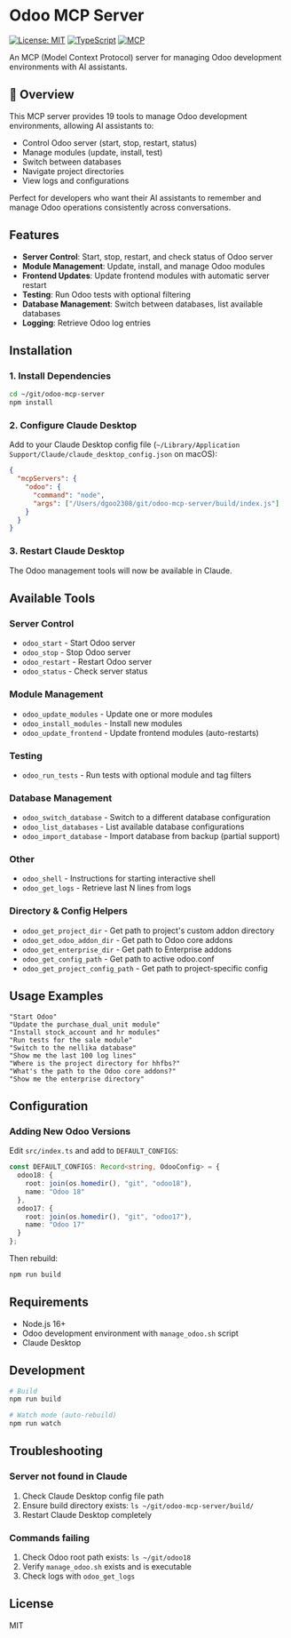 # Odoo MCP Server

[![License: MIT](https://img.shields.io/badge/License-MIT-yellow.svg)](https://opensource.org/licenses/MIT)
[![TypeScript](https://img.shields.io/badge/TypeScript-5.7-blue)](https://www.typescriptlang.org/)
[![MCP](https://img.shields.io/badge/MCP-1.0-green)](https://modelcontextprotocol.io/)

An MCP (Model Context Protocol) server for managing Odoo development environments with AI assistants.

## 🎯 Overview

This MCP server provides 19 tools to manage Odoo development environments, allowing AI assistants to:
- Control Odoo server (start, stop, restart, status)
- Manage modules (update, install, test)
- Switch between databases
- Navigate project directories
- View logs and configurations

Perfect for developers who want their AI assistants to remember and manage Odoo operations consistently across conversations.

## Features

- **Server Control**: Start, stop, restart, and check status of Odoo server
- **Module Management**: Update, install, and manage Odoo modules
- **Frontend Updates**: Update frontend modules with automatic server restart
- **Testing**: Run Odoo tests with optional filtering
- **Database Management**: Switch between databases, list available databases
- **Logging**: Retrieve Odoo log entries

## Installation

### 1. Install Dependencies

```bash
cd ~/git/odoo-mcp-server
npm install
```

### 2. Configure Claude Desktop

Add to your Claude Desktop config file (`~/Library/Application Support/Claude/claude_desktop_config.json` on macOS):

```json
{
  "mcpServers": {
    "odoo": {
      "command": "node",
      "args": ["/Users/dgoo2308/git/odoo-mcp-server/build/index.js"]
    }
  }
}
```

### 3. Restart Claude Desktop

The Odoo management tools will now be available in Claude.

## Available Tools

### Server Control
- `odoo_start` - Start Odoo server
- `odoo_stop` - Stop Odoo server  
- `odoo_restart` - Restart Odoo server
- `odoo_status` - Check server status

### Module Management
- `odoo_update_modules` - Update one or more modules
- `odoo_install_modules` - Install new modules
- `odoo_update_frontend` - Update frontend modules (auto-restarts)

### Testing
- `odoo_run_tests` - Run tests with optional module and tag filters

### Database Management
- `odoo_switch_database` - Switch to a different database configuration
- `odoo_list_databases` - List available database configurations
- `odoo_import_database` - Import database from backup (partial support)

### Other
- `odoo_shell` - Instructions for starting interactive shell
- `odoo_get_logs` - Retrieve last N lines from logs

### Directory & Config Helpers
- `odoo_get_project_dir` - Get path to project's custom addon directory
- `odoo_get_odoo_addon_dir` - Get path to Odoo core addons
- `odoo_get_enterprise_dir` - Get path to Enterprise addons
- `odoo_get_config_path` - Get path to active odoo.conf
- `odoo_get_project_config_path` - Get path to project-specific config

## Usage Examples

```
"Start Odoo"
"Update the purchase_dual_unit module"
"Install stock_account and hr modules"
"Run tests for the sale module"
"Switch to the nellika database"
"Show me the last 100 log lines"
"Where is the project directory for hhfbs?"
"What's the path to the Odoo core addons?"
"Show me the enterprise directory"
```

## Configuration

### Adding New Odoo Versions

Edit `src/index.ts` and add to `DEFAULT_CONFIGS`:

```typescript
const DEFAULT_CONFIGS: Record<string, OdooConfig> = {
  odoo18: {
    root: join(os.homedir(), "git", "odoo18"),
    name: "Odoo 18"
  },
  odoo17: {
    root: join(os.homedir(), "git", "odoo17"),
    name: "Odoo 17"
  }
};
```

Then rebuild:

```bash
npm run build
```

## Requirements

- Node.js 16+
- Odoo development environment with `manage_odoo.sh` script
- Claude Desktop

## Development

```bash
# Build
npm run build

# Watch mode (auto-rebuild)
npm run watch
```

## Troubleshooting

### Server not found in Claude

1. Check Claude Desktop config file path
2. Ensure build directory exists: `ls ~/git/odoo-mcp-server/build/`
3. Restart Claude Desktop completely

### Commands failing

1. Check Odoo root path exists: `ls ~/git/odoo18`
2. Verify `manage_odoo.sh` exists and is executable
3. Check logs with `odoo_get_logs`

## License

MIT
